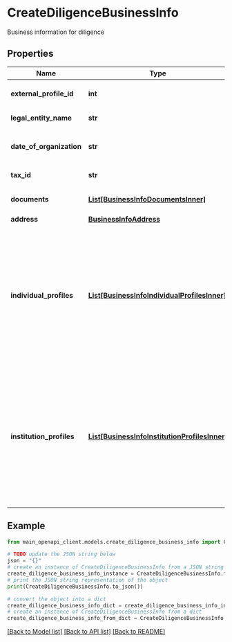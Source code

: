 # CreateDiligenceBusinessInfo

Business information for diligence

## Properties

Name | Type | Description | Notes
------------ | ------------- | ------------- | -------------
**external_profile_id** | **int** | Profile ID for diligence | [optional] 
**legal_entity_name** | **str** | Legal entity name | [optional] 
**date_of_organization** | **str** | Date of formation for business | [optional] 
**tax_id** | **str** | Tax ID for business | [optional] 
**documents** | [**List[BusinessInfoDocumentsInner]**](BusinessInfoDocumentsInner.md) | Documents for business | [optional] 
**address** | [**BusinessInfoAddress**](BusinessInfoAddress.md) |  | [optional] 
**individual_profiles** | [**List[BusinessInfoIndividualProfilesInner]**](BusinessInfoIndividualProfilesInner.md) | Individual profiles used for legacy diligences. This is deprecated. For KYC, a KycDetail will be created. For watchlist, a watchlist screening will be triggered. | [optional] 
**institution_profiles** | [**List[BusinessInfoInstitutionProfilesInner]**](BusinessInfoInstitutionProfilesInner.md) | Institution profiles used for legacy diligences. This is deprecated. For KYC, a KycDetail will be created. For watchlist, a watchlist screening will be triggered. | [optional] 

## Example

```python
from main_openapi_client.models.create_diligence_business_info import CreateDiligenceBusinessInfo

# TODO update the JSON string below
json = "{}"
# create an instance of CreateDiligenceBusinessInfo from a JSON string
create_diligence_business_info_instance = CreateDiligenceBusinessInfo.from_json(json)
# print the JSON string representation of the object
print(CreateDiligenceBusinessInfo.to_json())

# convert the object into a dict
create_diligence_business_info_dict = create_diligence_business_info_instance.to_dict()
# create an instance of CreateDiligenceBusinessInfo from a dict
create_diligence_business_info_from_dict = CreateDiligenceBusinessInfo.from_dict(create_diligence_business_info_dict)
```
[[Back to Model list]](../README.md#documentation-for-models) [[Back to API list]](../README.md#documentation-for-api-endpoints) [[Back to README]](../README.md)


